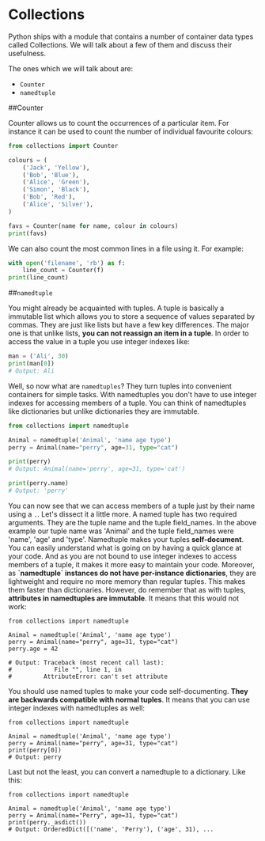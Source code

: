 # Collections


Python ships with a module that contains a number of container data
types called Collections. We will talk about a few of them and discuss
their usefulness.

The ones which we will talk about are:


-   `Counter`
-   `namedtuple`


##Counter


Counter allows us to count the occurrences of a particular item. For
instance it can be used to count the number of individual favourite
colours:

``` python
from collections import Counter

colours = (
    ('Jack', 'Yellow'),
    ('Bob', 'Blue'),
    ('Alice', 'Green'),
    ('Simon', 'Black'),
    ('Bob', 'Red'),
    ('Alice', 'Silver'),
)

favs = Counter(name for name, colour in colours)
print(favs)
```

We can also count the most common lines in a file using it. For example:

``` python
with open('filename', 'rb') as f:
    line_count = Counter(f)
print(line_count)
```




##`namedtuple`


You might already be acquainted with tuples. A tuple is basically a
immutable list which allows you to store a sequence of values separated
by commas. They are just like lists but have a few key differences. The
major one is that unlike lists, **you can not reassign an item in a
tuple**. In order to access the value in a tuple you use integer indexes
like:

``` python
man = ('Ali', 30)
print(man[0])
# Output: Ali
```

Well, so now what are `namedtuples`? They turn tuples into convenient
containers for simple tasks. With namedtuples you don\'t have to use
integer indexes for accessing members of a tuple. You can think of
namedtuples like dictionaries but unlike dictionaries they are
immutable.

``` python
from collections import namedtuple

Animal = namedtuple('Animal', 'name age type')
perry = Animal(name="perry", age=31, type="cat")

print(perry)
# Output: Animal(name='perry', age=31, type='cat')

print(perry.name)
# Output: 'perry'
```

You can now see that we can access members of a tuple just by their name
using a `.`. Let\'s dissect it a little more. A named tuple has two
required arguments. They are the tuple name and the tuple field\_names.
In the above example our tuple name was \'Animal\' and the tuple
field\_names were \'name\', \'age\' and \'type\'. Namedtuple makes your
tuples **self-document**. You can easily understand what is going on by
having a quick glance at your code. And as you are not bound to use
integer indexes to access members of a tuple, it makes it more easy to
maintain your code. Moreover, as **\`namedtuple\` instances do not have
per-instance dictionaries**, they are lightweight and require no more
memory than regular tuples. This makes them faster than dictionaries.
However, do remember that as with tuples, **attributes in namedtuples
are immutable**. It means that this would not work:

``` {.python}
from collections import namedtuple

Animal = namedtuple('Animal', 'name age type')
perry = Animal(name="perry", age=31, type="cat")
perry.age = 42

# Output: Traceback (most recent call last):
#            File "", line 1, in
#         AttributeError: can't set attribute
```

You should use named tuples to make your code self-documenting. **They
are backwards compatible with normal tuples**. It means that you can use
integer indexes with namedtuples as well:

``` {.python}
from collections import namedtuple

Animal = namedtuple('Animal', 'name age type')
perry = Animal(name="perry", age=31, type="cat")
print(perry[0])
# Output: perry
```

Last but not the least, you can convert a namedtuple to a dictionary.
Like this:

``` {.python}
from collections import namedtuple

Animal = namedtuple('Animal', 'name age type')
perry = Animal(name="Perry", age=31, type="cat")
print(perry._asdict())
# Output: OrderedDict([('name', 'Perry'), ('age', 31), ...
```

